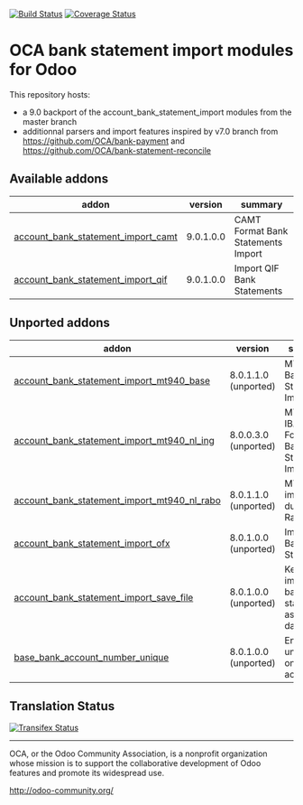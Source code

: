[![Build Status](https://travis-ci.org/OCA/bank-statement-import.svg?branch=9.0)](https://travis-ci.org/OCA/bank-statement-import)
[![Coverage Status](https://coveralls.io/repos/OCA/bank-statement-import/badge.svg?branch=9.0)](https://coveralls.io/r/OCA/bank-statement-import?branch=9.0)

OCA bank statement import modules for Odoo
==========================================

This repository hosts:
* a 9.0 backport of the account_bank_statement_import modules from the master branch
* additionnal parsers and import features inspired by v7.0 branch from https://github.com/OCA/bank-payment and https://github.com/OCA/bank-statement-reconcile

[//]: # (addons)
Available addons
----------------
addon | version | summary
--- | --- | ---
[account_bank_statement_import_camt](account_bank_statement_import_camt/) | 9.0.1.0.0 | CAMT Format Bank Statements Import
[account_bank_statement_import_qif](account_bank_statement_import_qif/) | 9.0.1.0.0 | Import QIF Bank Statements

Unported addons
---------------
addon | version | summary
--- | --- | ---
[account_bank_statement_import_mt940_base](account_bank_statement_import_mt940_base/) | 8.0.1.1.0 (unported) | MT940 Bank Statements Import
[account_bank_statement_import_mt940_nl_ing](account_bank_statement_import_mt940_nl_ing/) | 8.0.0.3.0 (unported) | MT940 IBAN ING Format Bank Statements Import
[account_bank_statement_import_mt940_nl_rabo](account_bank_statement_import_mt940_nl_rabo/) | 8.0.1.1.0 (unported) | MT940 import for dutch Rabobank
[account_bank_statement_import_ofx](account_bank_statement_import_ofx/) | 8.0.1.0.0 (unported) | Import OFX Bank Statement
[account_bank_statement_import_save_file](account_bank_statement_import_save_file/) | 8.0.1.0.0 (unported) | Keep imported bank statements as raw data
[base_bank_account_number_unique](base_bank_account_number_unique/) | 8.0.1.0.0 (unported) | Enforce uniqueness on bank accounts

[//]: # (end addons)

Translation Status
------------------
[![Transifex Status](https://www.transifex.com/projects/p/OCA-bank-statement-import-9-0/chart/image_png)](https://www.transifex.com/projects/p/OCA-bank-statement-import-9-0)

----

OCA, or the Odoo Community Association, is a nonprofit organization whose 
mission is to support the collaborative development of Odoo features and 
promote its widespread use.

http://odoo-community.org/

